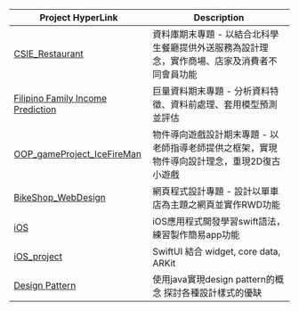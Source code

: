<!--### Hi 👋👋👋 I'm Anderson. 我是李承紘 -->


| Project HyperLink | Description |
| --- | --- |
| [CSIE_Restaurant](https://github.com/Andersonabc/csie_restaurant) | 資料庫期末專題 - 以結合北科學生餐廳提供外送服務為設計理念，實作商場、店家及消費者不同會員功能 |
| [Filipino Family Income Prediction](https://github.com/Andersonabc/Household-income-prediction_BDA) | 巨量資料期末專題 - 分析資料特徵、資料前處理、套用模型預測並評估 |
| [OOP_gameProject_IceFireMan](https://github.com/Andersonabc/OOP_Game) | 物件導向遊戲設計期末專題 - 以老師指導老師提供之框架，實現物件導向設計理念，重現2D復古小遊戲 |
| [BikeShop_WebDesign](https://github.com/Andersonabc/webdesign_RWD) | 網頁程式設計專題 - 設計以單車店為主題之網頁並實作RWD功能 |
| [iOS](https://github.com/Andersonabc/IOS_practice) | iOS應用程式開發學習swift語法，練習製作簡易app功能 |
| [iOS_project](https://github.com/Andersonabc/Hand-free-Recipe-swift-iOS) | SwiftUI 結合 widget, core data, ARKit |
| [Design Pattern](https://github.com/Andersonabc/Design-Pattern) | 使用java實現design pattern的概念 探討各種設計樣式的優缺 |




<!--
**Andersonabc/Andersonabc** is a ✨ _special_ ✨ repository because its `README.md` (this file) appears on your GitHub profile.

Here are some ideas to get you started:



